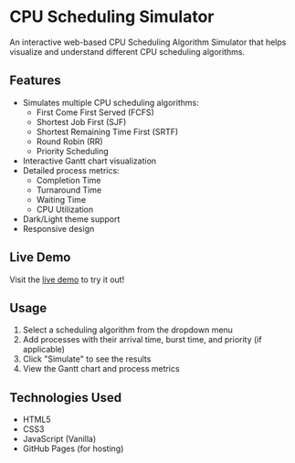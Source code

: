 # CPU Scheduling Simulator

An interactive web-based CPU Scheduling Algorithm Simulator that helps visualize and understand different CPU scheduling algorithms.

## Features

- Simulates multiple CPU scheduling algorithms:
  - First Come First Served (FCFS)
  - Shortest Job First (SJF)
  - Shortest Remaining Time First (SRTF)
  - Round Robin (RR)
  - Priority Scheduling
- Interactive Gantt chart visualization
- Detailed process metrics:
  - Completion Time
  - Turnaround Time
  - Waiting Time
  - CPU Utilization
- Dark/Light theme support
- Responsive design

## Live Demo

Visit the [live demo](https://[your-github-username].github.io/cpu-scheduling-simulator/) to try it out!

## Usage

1. Select a scheduling algorithm from the dropdown menu
2. Add processes with their arrival time, burst time, and priority (if applicable)
3. Click "Simulate" to see the results
4. View the Gantt chart and process metrics

## Technologies Used

- HTML5
- CSS3
- JavaScript (Vanilla)
- GitHub Pages (for hosting) 